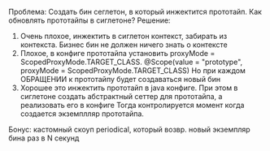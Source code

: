 Проблема: Создать бин сеглетон, в который инжектится прототайп. Как обновлять прототайпы в сиглетоне?
Решение:
 1. Очень плохое, инжектить в сиглетон контекст, забирать из контекста. Бизнес бин не должен ничего знать о контексте
 2. Плохое, в конфиге прототайпа установить proxyMode = ScopedProxyMode.TARGET_CLASS.
  @Scope(value = "prototype", proxyMode = ScopedProxyMode.TARGET_CLASS)
  Но при каждом ОБРАЩЕНИИ к прототайпу будет создаваться новый бин
 3. Хорошее это инжектить прототайп в java конфиге. При этом в сиглетоне создать абстрактный сеттер для прототайпа, а реализовать его в конфиге
 Тогда контролируется момент когда создается экземплляр прототайпа.  

Бонус: кастомный скоуп  periodical, который возвр. новый экземпляр бина раз в N секунд